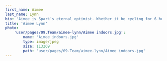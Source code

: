 ```yaml
---
first_name: Aimee
last_name: Lynn
bio: 'Aimee is Spark’s eternal optimist. Whether it be cycling for 6 hours, or selling in a press release – Aimee always has a smile on her face. She can often be found chanting her own name at Coverage Cup time – and rightfully so.  Aimee is Spark’s go to gal when it comes to vertical markets – her clippings book is full of great retail, public sector and life sciences pieces. In her spare time Aimee can be found frequenting bars and restaurants around London and watching rugby – she is a big Bath fan!'
title: 'Aimee Lynn'
photo:
    'user/pages/09.Team/aimee-lynn/Aimee indoors.jpg':
        name: 'Aimee indoors.jpg'
        type: image/jpeg
        size: 113269
        path: 'user/pages/09.Team/aimee-lynn/Aimee indoors.jpg'
---
```


